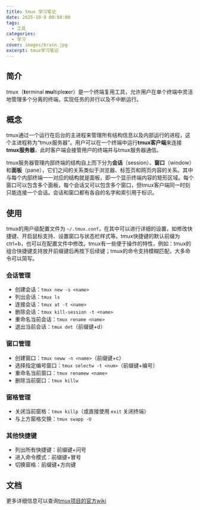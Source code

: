 ```yaml
---
title: tmux 学习笔记
date: 2025-10-9 00:00:00
tags:
  - 工具
categories:
  - 学习
cover: images/brain.jpg
excerpt: tmux学习笔记
---
```

## 简介
tmux（**t**erminal **mu**ltiple**x**er）是一个终端复用工具，允许用户在单个终端中灵活地管理多个分离的终端，实现任务的并行以及不中断运行。

## 概念
tmux通过一个运行在后台的主进程来管理所有结构信息以及内部运行的进程，这个主进程称为“tmux服务器”。用户可以在一个终端中运行**tmux客户端**来连接**tmux服务器**，此时客户端会接管用户的终端并与tmux服务器通信。

tmux服务器管理内部终端的结构自上而下分为**会话**（session）、**窗口**（window）和**面板**（pane），它们之间的关系类似于浏览器、标签页和网页内容的关系。其中与每个内部终端一一对应的结构就是面板，即一个显示终端内容的矩形区域。每个窗口可以包含多个面板，每个会话又可以包含多个窗口，但tmux客户端同一时刻只能连接一个会话。会话和窗口都有各自的名字和索引用于标识。
 
## 使用
tmux的用户级配置文件为 `~/.tmux.conf`，在其中可以进行详细的设置，如修改快捷键、开启鼠标支持、设置窗口与状态栏样式等。tmux快捷键的默认前缀为 ctrl+b，也可以在配置文件中修改。tmux有一些便于操作的特性，例如：tmux的组合快捷键支持放开前缀键后再按下后续键；tmux的命令支持模糊匹配，大多命令可以简写。

### 会话管理
- 创建会话：`tmux new -s <name>`
- 列出会话：`tmux ls`
- 连接会话：`tmux at -t <name>`
- 删除会话：`tmux kill-session -t <name>`
- 重命名当前会话：`tmux rename <name>`
- 退出当前会话：`tmux det`（前缀键+d）

### 窗口管理
- 创建窗口：`tmux neww -n <name>`（前缀键+c）
- 选择指定编号窗口：`tmux selectw -t <num>`（前缀键+编号）
- 重命名当前窗口：`tmux renamew <name>`
- 删除当前窗口：`tmux killw`

### 窗格管理
- 关闭当前窗格：`tmux killp`（或直接使用 `exit` 关闭终端）
- 与上方窗格交换：`tmux swapp -U`

### 其他快捷键
- 列出所有快捷键：前缀键+问号
- 进入命令模式：前缀键+冒号
- 切换窗格：前缀键+方向键

## 文档
更多详细信息可以查询[tmux项目的官方wiki](https://github.com/tmux/tmux/wiki)